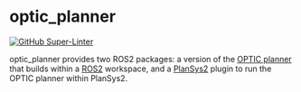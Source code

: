 # optic_planner

[![GitHub Super-Linter](https://github.com/gregtkogut/optic_planner/workflows/Lint%20Code%20Base/badge.svg)](https://github.com/marketplace/actions/super-linter)

optic_planner provides two ROS2 packages: a version of the [OPTIC planner](https://nms.kcl.ac.uk/planning/software/optic.html) that builds within a [ROS2](https://github.com/ros2) workspace, and a [PlanSys2](https://github.com/IntelligentRoboticsLabs/ros2_planning_system) plugin to run the OPTIC planner within PlanSys2.

